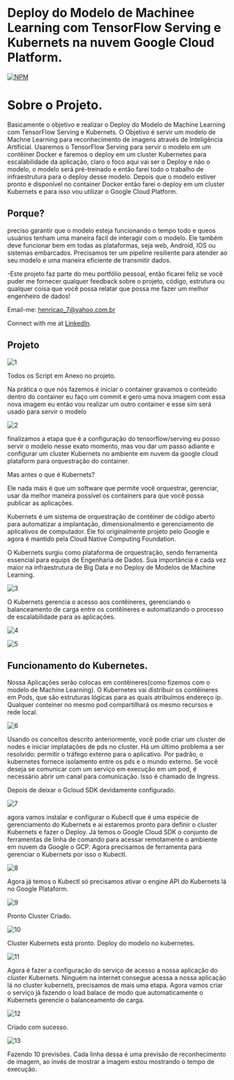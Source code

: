 # Deploy do Modelo de Machinee Learning com TensorFlow Serving e Kubernets na nuvem Google Cloud Platform.

[![NPM](https://img.shields.io/npm/l/react)](https://github.com/pand-eX/Deploy_1/blob/main/LICENSE) 

# Sobre o Projeto.

Basicamente o objetivo e realizar o Deploy do Modelo de Machine Learning com TensorFlow Serving e Kubernets.
O Objetivo é servir um modelo de Machne Learning para reconhecimento de imagens através de Inteligência Artificial. Usaremos o TensorFlow Serving para servir o modelo em um contêiner Docker e faremos o deploy em um cluster Kubernetes para escalabilidade da aplicação, claro o foco aqui vai ser o Deploy e não o modelo, o modelo será pré-treinado e então farei todo o trabalho de infraestrutura para o deploy desse modelo. Depois que o modelo estiver pronto e disponível no container Docker então farei o deploy em um cluster Kubernets e para isso vou utilizar o Google Cloud Platform.


## Porque? 

preciso garantir que o modelo esteja funcionando o tempo todo e queos usuários tenham uma maneira fácil de interagir com o modelo. Ele também deve funcionar bem em todas as plataformas, seja web, Android, IOS ou sistemas embarcados. Precisamos ter um pipeline resiliente para atender ao seu modelo e uma maneira eficiente de transmitir dados.


-Este projeto faz parte do meu portfólio pessoal, então ficarei feliz se você puder me fornecer qualquer feedback sobre o projeto, código, estrutura ou qualquer coisa que você possa relatar que possa me fazer um melhor engenheiro de dados!

Email-me: henricao_7@yahoo.com.br

Connect with me at [LinkedIn](https://www.linkedin.com/in/henrique-castro-484269203//).

## Projeto


![1]()

Todos os Script em Anexo no projeto.

Na prática o que nós fazemos é iniciar o container gravamos o conteúdo dentro do container eu faço um commit e gero uma nova imagem com essa nova imagem eu então vou realizar um outro container e esse sim será usado para servir o modelo

![2]()

finalizamos a etapa que é a configuração do tensorflow/serving eu posso servir o modelo nesse exato momento, mas vou dar um passo adiante e configurar um cluster Kubernets no ambiente em nuvem da google cloud plataform para orquestração do container.

Mas antes o que é Kubernets?

Ele nada mais é que um software que permite você orquestrar, gerenciar, usar da melhor maneira possível os containers para que você possa publicar as aplicações. 

Kubernets é um sistema de orquestração de contêiner de código aberto para automatizar a implantação, dimensionalmento e gerenciamento de aplicativos de computador. Ele foi originalmente projeto pelo Google e agora é mantido pela Cloud Native Computing Foundation.  

O Kubernets surgiu como plataforma de orquestração, sendo ferramenta essencial para equips de Engenharia de Dados. Sua importância é cada vez maior na infraestrutura de Big Data e no Deploy de Modelos de Machine Learning.

![3]()

O Kubernets gerencia o acesso aos contêineres, gerenciando o balanceamento de carga entre os contêineres e automatizando o processo de escalabilidade para as aplicações.

![4]()

![5]()


## Funcionamento do Kubernetes.

Nossa Aplicações serão colocas em contêineres(como fizemos com o modelo de Machine Learning). O Kubernetes vai distribuir os contêineres em Pods, que são estruturas lógicas para as quais atribuímos endereço ip. Qualquer conteiner no mesmo pod compartilhará os mesmo recursos e rede local.

![6]()


Usando os conceitos descrito anteriormente, você pode criar um cluster de nodes e iniciar implatações de pds no cluster. Há um último problema a ser resolvido: permitir o tráfego externo para o aplicativo.
Por padrão, o kubernetes fornece isolamento entre os pds e o mundo externo. Se você deseja se comunicar com um serviço em execução em um pod, é necessário abrir um canal para comunicação. Isso é chamado de Ingress.


Depois de deixar o Gcloud SDK devidamente configurado. 

![7]()

agora vamos instalar e configurar o Kubectl que é uma espécie de gerenciamento do Kubernets e ai estaremos pronto para definir o cluster Kubernets e fazer o Deploy.
Já temos o Google Cloud SDK o conjunto de ferramentas de linha de comando para acessar remotamente o ambiente em nuvem da Google o GCP. Agora precisamos de ferramenta para gerenciar o Kubernets por isso o Kubectl.

![8]()

Agora já temos o Kubectl só precisamos ativar o engine API do Kubernets lá no Google Plataform.


![9]()

Pronto Cluster Criado.

![10]()

Cluster Kubernets está pronto.
Deploy do modelo no kubernetes.

![11]()

Agora é fazer a configuração do serviço de acesso a nossa aplicação do cluster Kubernets. Ninguém na internet consegue acessa a nossa aplicação lá no cluster kubernets, precisamos de mais uma etapa. Agora vamos criar o serviço já fazendo o load balace de modo que automaticamente o Kubernets gerencie o balanceamento de carga.

![12]()

Criado com sucesso.


![13]()

Fazendo 10 previsões. Cada linha dessa é uma previsão de reconhecimento de imagem, ao invés de mostrar a imagem estou mostrando o tempo de execução.
